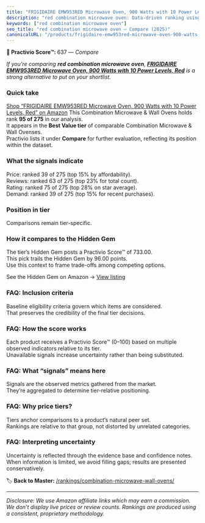 ```yaml
---
title: "FRIGIDAIRE EMW953RED Microwave Oven, 900 Watts with 10 Power Levels, Red"
description: "red combination microwave oven: Data-driven ranking using the Practivio Score™. Positioned by quality, value, demand, findability, momentum."
keywords: ["red combination microwave oven"]
seo_title: "red combination microwave oven — Compare (2025)"
canonicalURL: "/products/frigidaire-emw953red-microwave-oven-900-watts-with-10-power-levels-red-B00SXBRXIU/"
---
```


**🛒 Practivio Score™:** 637 — _Compare_


*If you're comparing **red combination microwave oven**, **[FRIGIDAIRE EMW953RED Microwave Oven, 900 Watts with 10 Power Levels, Red](https://www.amazon.com/dp/B00SXBRXIU?tag=practivio-20)** is a strong alternative to put on your shortlist.*
### Quick take
[Shop “FRIGIDAIRE EMW953RED Microwave Oven, 900 Watts with 10 Power Levels, Red” on Amazon](https://www.amazon.com/dp/B00SXBRXIU?tag=practivio-20)
This Combination Microwave & Wall Ovens holds rank **95 of 275** in our analysis.  
It appears in the **Best Value tier** of comparable Combination Microwave & Wall Ovenses.  
Practivio lists it under **Compare** for further evaluation, reflecting its position within the dataset.

### What the signals indicate
Price: ranked 39 of 275 (top 15% by affordability).  
Reviews: ranked 63 of 275 (top 23% for total count).  
Rating: ranked 75 of 275 (top 28% on star average).  
Demand: ranked 39 of 275 (top 15% for recent purchases).

### Position in tier
Comparisons remain tier-specific.

### How it compares to the Hidden Gem
The tier’s Hidden Gem posts a Practivio Score™ of 733.00.  
This pick trails the Hidden Gem by 96.00 points.  
Use this context to frame trade-offs among competing options.  

See the Hidden Gem on Amazon → [View listing](https://www.amazon.com/dp/B0DY11H2PJ?tag=practivio-20)

### FAQ: Inclusion criteria
Baseline eligibility criteria govern which items are considered.  
That preserves the credibility of the final tier decisions.

### FAQ: How the score works
Each product receives a Practivio Score™ (0–100) based on multiple observed indicators relative to its tier.  
Unavailable signals increase uncertainty rather than being substituted.

### FAQ: What “signals” means here
Signals are the observed metrics gathered from the market.  
They’re aggregated to determine tier-relative positioning.

### FAQ: Why price tiers?
Tiers anchor comparisons to a product’s natural peer set.  
Rankings are relative to that group, not distorted by unrelated categories.

### FAQ: Interpreting uncertainty
Uncertainty is reflected through the evidence base and confidence notes.  
When information is limited, we avoid filling gaps; results are presented conservatively.

<!-- Missing template for Compare/CompareWithinPriceClass -->


🏷️ **Back to Master:** [/rankings/combination-microwave-wall-ovens/](/rankings/combination-microwave-wall-ovens/)

---
_Disclosure: We use Amazon affiliate links which may earn a commission. We don’t display live prices or review counts. Rankings are produced using a consistent, proprietary methodology._
